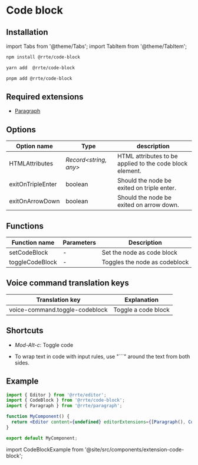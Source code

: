 # Code block

## Installation

import Tabs from '@theme/Tabs';
import TabItem from '@theme/TabItem';

<Tabs>
  <TabItem value="npm" label="npm" default>

```bash
npm install @rrte/code-block
```

  </TabItem>
  <TabItem value="yarn" label="yarn">

```bash
yarn add  @rrte/code-block
```

  </TabItem>
  <TabItem value="pnpm" label="pnpm">

```bash
pnpm add @rrte/code-block
```

  </TabItem>
</Tabs>

## Required extensions

- [Paragraph](paragraph)

## Options

| Option name       | Type                   | description                                              |
| ----------------- | ---------------------- | -------------------------------------------------------- |
| HTMLAttributes    | _Record\<string, any>_ | HTML attributes to be applied to the code block element. |
| exitOnTripleEnter | boolean                | Should the node be exited on triple enter.               |
| exitOnArrowDown   | boolean                | Should the node be exited on arrow down.                 |

## Functions

| Function name   | Parameters | Description                   |
| --------------- | ---------- | ----------------------------- |
| setCodeBlock    | -          | Set the node as code block    |
| toggleCodeBlock | -          | Toggles the node as codeblock |

## Voice command translation keys

| Translation key                | Explanation         |
| ------------------------------ | ------------------- |
| voice-command.toggle-codeblock | Toggle a code block |

## Shortcuts

- _Mod-Alt-c_: Toggle code

- To wrap text in code with input rules, use "```" around the text from both sides.

## Example

```jsx
import { Editor } from '@rrte/editor';
import { CodeBlock } from '@rrte/code-block';
import { Paragraph } from '@rrte/paragraph';

function MyComponent() {
  return <Editor content={undefined} editorExtensions={[Paragraph(), CodeBlock()]} />;
}

export default MyComponent;
```

import CodeBlockExample from '@site/src/components/extension-code-block';

<CodeBlockExample />

